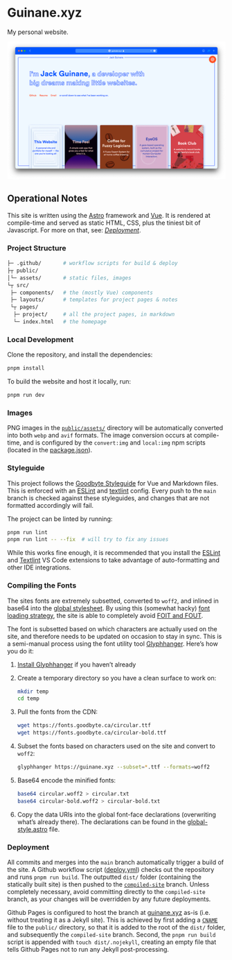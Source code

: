 # Guinane.xyz

My personal website.

![Screenshot of the website](./.github/screenshots/desktop.png)

## Operational Notes

This site is written using the [Astro](https://astro.build) framework and [Vue](https://vuejs.org).
It is rendered at compile-time and served as static HTML, CSS, plus the tiniest bit of Javascript.
For more on that, see: [_Deployment_](#deployment).

### Project Structure

```bash
├─ .github/       # workflow scripts for build & deploy
├┬ public/
│└─ assets/       # static files, images
└┬ src/
 ├─ components/   # the (mostly Vue) components
 ├─ layouts/      # templates for project pages & notes
 └┬ pages/
  ├─ project/     # all the project pages, in markdown
  └─ index.html   # the homepage
```

### Local Development

Clone the repository, and install the dependencies:

```bash
pnpm install
```

To build the website and host it locally, run:

```bash
pnpm run dev
```

### Images

PNG images in the [`public/assets/`](./public/assets) directory will be automatically converted into
both `webp` and `avif` formats. The image conversion occurs at compile-time, and is configured by
the `convert:img` and `local:img` npm scripts (located in the [package.json](./package.json)).

### Styleguide

This project follows the [Goodbyte Styleguide](https://github.com/GoodbyteCo/Styleguide) for Vue and
Markdown files. This is enforced with an [ESLint](./.eslintrc) and [textlint](./.textlintrc) config.
Every push to the `main` branch is checked against these styleguides, and changes that are not
formatted accordingly will fail.

The project can be linted by running:

```bash
pnpm run lint
pnpm run lint -- --fix  # will try to fix any issues
```

While this works fine enough, it is recommended that you install the
[ESLint](https://marketplace.visualstudio.com/items?itemName=dbaeumer.vscode-eslint) and
[Textlint](https://marketplace.visualstudio.com/items?itemName=taichi.vscode-textlint)
VS Code extensions to take advantage of auto-formatting and other IDE integrations.

### Compiling the Fonts

The sites fonts are extremely subsetted, converted to `woff2`, and inlined in base64 into the
[global stylesheet](./src/components/global-style.astro). By using this (somewhat hacky)
[font loading strategy](https://www.zachleat.com/web/comprehensive-webfonts/#inline-data-uri), the
site is able to completely avoid [FOIT and FOUT](https://css-tricks.com/fout-foit-foft/).

The font is subsetted based on which characters are actually used on the site, and therefore needs
to be updated on occasion to stay in sync. This is a semi-manual process using the font utility tool
[Glyphhanger](https://github.com/zachleat/glyphhanger). Here’s how you do it:


1. [Install Glyphhanger](https://www.sarasoueidan.com/blog/glyphhanger/) if you haven’t already

2. Create a temporary directory so you have a clean surface to work on:
	
	```bash
	mkdir temp
	cd temp
	```

3. Pull the fonts from the CDN:

	```bash
	wget https://fonts.goodbyte.ca/circular.ttf
	wget https://fonts.goodbyte.ca/circular-bold.ttf
	```

4. Subset the fonts based on characters used on the site and convert to `woff2`:
	
	```bash
	glyphhanger https://guinane.xyz --subset=*.ttf --formats=woff2
	```

5. Base64 encode the minified fonts:
	
	```bash
	base64 circular.woff2 > circular.txt
	base64 circular-bold.woff2 > circular-bold.txt
	```

6. Copy the data URIs into the global font-face declarations (overwriting what’s already there).
The declarations can be found in the [global-style.astro](./src/components/global-style.astro) file.

### Deployment

All commits and merges into the `main` branch automatically trigger a build of the site. A Github
workflow script ([deploy.yml](./.github/workflows/deploy.yml)) checks out the repository and runs
`pnpm run build`. The outputted `dist/` folder (containing the statically built site) is then
pushed to the [`compiled-site`](https://github.com/qjack001/qjack001.github.io/tree/compiled-site)
branch. Unless completely necessary, avoid committing directly to the `compiled-site` branch, as
your changes will be overridden by any future deployments.

Github Pages is configured to host the branch at [guinane.xyz](https://guinane.xyz) as-is (i.e.
without treating it as a Jekyll site). This is achieved by first adding a [`CNAME`](./public/CNAME)
file to the `public/` directory, so that it is added to the root of the `dist/` folder, and
subsequently the `compiled-site` branch. Second, the `pnpm run build` script is appended with
`touch dist/.nojekyll`, creating an empty file that tells Github Pages not to run any Jekyll
post-processing.
